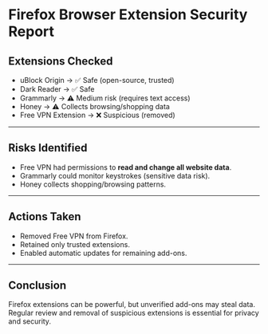 # Firefox Browser Extension Security Report

## Extensions Checked
- uBlock Origin → ✅ Safe (open-source, trusted)  
- Dark Reader → ✅ Safe  
- Grammarly → ⚠️ Medium risk (requires text access)  
- Honey → ⚠️ Collects browsing/shopping data  
- Free VPN Extension → ❌ Suspicious (removed)  

---

## Risks Identified
- Free VPN had permissions to **read and change all website data**.  
- Grammarly could monitor keystrokes (sensitive data risk).  
- Honey collects shopping/browsing patterns.  

---

## Actions Taken
- Removed Free VPN from Firefox.  
- Retained only trusted extensions.  
- Enabled automatic updates for remaining add-ons.  

---

## Conclusion
Firefox extensions can be powerful, but unverified add-ons may steal data.  
Regular review and removal of suspicious extensions is essential for privacy and security.

